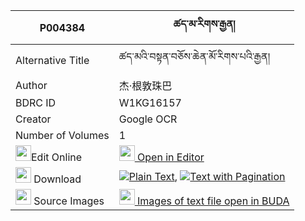 |P004384|ཚད་མ་རིགས་རྒྱན། 
| --- | --- 
|Alternative Title |ཚད་མའི་བསྟན་བཅོས་ཆེན་མོ་རིགས་པའི་རྒྱན།
|Author| 杰·根敦珠巴
|BDRC ID | W1KG16157
|Creator | Google OCR
|Number of Volumes| 1
|<img width="25" src="https://img.icons8.com/color/25/000000/edit-property.png">Edit Online| [<img width="25" src="https://avatars.githubusercontent.com/u/45091458?s=200&v=4"> Open in Editor](http://editor.openpecha.org/P004384)
|<img width="25" src="https://img.icons8.com/fluent/48/000000/download-2.png"/>  Download | [![](https://img.icons8.com/color/20/000000/txt.png)Plain Text](https://github.com/Openpecha/P004384/releases/download/v1/tsema_rik_gyen_plain_P004384.zip), [![](https://img.icons8.com/color/20/000000/txt.png)Text with Pagination](https://github.com/Openpecha/P004384/releases/download/v1/tsema_rik_gyen_pages_P004384.zip)
|<img width="25" src="https://img.icons8.com/plasticine/100/000000/pictures-folder.png"/>  Source Images | [<img width="25" src="https://library.bdrc.io/icons/BUDA-small.svg"> Images of text file open in BUDA](https://library.bdrc.io/show/bdr:W1KG16157)